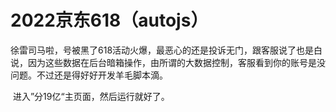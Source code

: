 # 2022京东618（autojs）

​		徐雷司马啦，号被黑了618活动火爆，最恶心的还是投诉无门，跟客服说了也是白说，因为这些数据在后台暗箱操作，由所谓的大数据控制，客服看到你的账号是没问题。不过还是得好好开发羊毛脚本滴。

​		进入”分19亿“主页面，然后运行就好了。